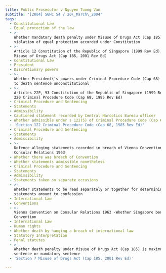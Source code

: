 ```yaml
---
title: Public Prosecutor v Nguyen Tuong Van
subtitle: "[2004] SGHC 54 / 20\_March\_2004"
tags:
  - Constitutional Law
  - Equal protection of the law
  - >-
    Whether mandatory death penalty under Misuse of Drugs Act (Cap 185)
    violation of equal protection accorded under Constitution
  - >-
    Article 12 Constitution of the Republic of Singapore (1999 Rev Ed), s 7
    Misuse of Drugs Act (Cap 185, 2001 Rev Ed)
  - Constitutional Law
  - President
  - Discretionary powers
  - >-
    Whether President\'s powers under Criminal Procedure Code (Cap 68) relating
    to death sentence unconstitutional
  - >-
    Articles 22P, 93 Constitution of the Republic of Singapore (1999 Rev Ed), s
    220 Criminal Procedure Code (Cap 68, 1985 Rev Ed)
  - Criminal Procedure and Sentencing
  - Statements
  - Admissibility
  - Cautioned statement recorded by Central Narcotics Bureau officer
  - Whether admissible under s 122(5) of Criminal Procedure Code (Cap 68)
  - 'Section 122 Criminal Procedure Code (Cap 68, 1985 Rev Ed)'
  - Criminal Procedure and Sentencing
  - Statements
  - Admissibility
  - >-
    Defence alleging statements recorded in breach of Vienna Convention on
    Consular Relations 1963
  - Whether there was breach of Convention
  - Whether statements admissible nonetheless
  - Criminal Procedure and Sentencing
  - Statements
  - Admissibility
  - Statements taken on separate occasions
  - >-
    Whether statements to be read separately or together for determining if
    statements amount to confession
  - International Law
  - Conventions
  - >-
    Vienna Convention on Consular Relations 1963 -Whether Singapore bound by
    Convention
  - International Law
  - Human rights
  - Whether death by hanging a breach of international law
  - Statutory Interpretation
  - Penal statutes
  - >-
    Whether death penalty under Misuse of Drugs Act (Cap 185) is maximum
    sentence or mandatory sentence
  - 'Section 7 Misuse of Drugs Act (Cap 185, 2001 Rev Ed)'

---
```


